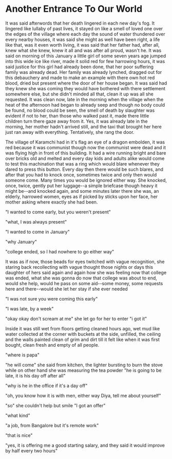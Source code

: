 # Another Entrance To Our World 



It was said afterwords that her death lingered in each new day's fog. It lingered like lullaby of past lives, it stayed on like a smell of loved one over the edges of the village where each day the sound of water thundered over every nearby houses, it was said she might as well have been right, a life like that, was it even worth living, it was said that her father had, after all, knew what she knew, knew it all and was after all proud, wasn't he. It was said on morning of this January a little girl of some seven years age jumped into this wide ice like river, made it solid red for few harrowing hours, it was said justice for this girl had already been done, that her poor suffering family was already dead. Her family was already lynched, dragged out for this debauchery and made to make an example with there own hot red blood, dried but present where the door of her house began. It was said had they knew she was coming they would have bothered with there settlement somewhere else, but she didn't minded all that, clean it up was all she requested. It was clean now, late in the morning when the village when the heat of the afternoon had began to already seep and though no body could be found, no blood could be seen, the smell of death by slaughter was evident if not to her, than those who walked past it, made there little children turn there gaze away from it. Yes, it was already late in the morning, her mother hadn't arrived still, and the taxi that brought her here just ran away with everything. Tentatively, she rang the door. 

The village of Karamchi had in it's flag an eye of a dragon embolden, it was red because it was communist though now the communist were dead and it was flying high in front of this building. It had a wire running bright and bare over bricks old and melted and every day kids and adults alike would come to test this machination that was a ring which would blare whenever they dared to press this button. Every day then there would be such blares, and after that you had to knock once, sometimes twice and only then would someone come. Many times you would be ignored either way. She knocked, once, twice, gently put her luggage--a simple briefcase though heavy it might be--and knocked again, and some minutes later there she was, an elderly, harrowed women, eyes as if picked by sticks upon her face, her mother asking where exactly she had been. 

"I wanted to come early, but you weren't present"

"what, I was always present"

"I wanted to come in January"

"why January"

"college ended, so I had nowhere to go either way"

It was as if now, those beads for eyes twitched with vague recognition, she staring back recollecting with vague thought those nights or days this daughter of hers said again and again how she was feeling now that college was ended, what she was gonna do now that college was about to end, would she help, would he pass on some aid--some money, some requests here and there--would she let her stay if she ever needed 

"I was not sure you were coming this early"

"I was late, by a week"

"okay okay don't scream at me" she let go for her to enter "i got it"

Inside it was still wet from floors getting cleaned hours ago, wet mud like water collected at the corner with buckets at the side, unfilled, the ceiling and the walls painted clean of grim and dirt till it felt like when it was first bought, clean fresh and empty of all people. 

"where is papa"

"he will come" she said from kitchen, the lighter bursting to burn the stove while on other hand she was measuring the tea powder "he is going to be late, it is his day off after all"

"why is he in the office if it's a day off"

"oh, you know how it is with men, either way Diya, tell me about yourself"

"so" she couldn't help but smile "I got an offer"

"what kind"

"a job, from Bangalore but it's remote work"

"that is nice"

"yes, it is offering me a good starting salary, and they said it would improve by half every two hours" 